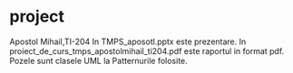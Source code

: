 # project
Apostol Mihail,TI-204
In TMPS_aposotl.pptx  este prezentare.
In proiect_de_curs_tmps_apostolmihail_ti204.pdf este raportul in format pdf.
Pozele sunt clasele UML la Patternurile folosite.
